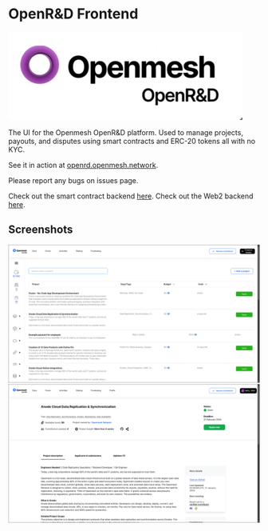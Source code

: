 # OpenR&D Frontend

![logo](MEDIA/logo.png)

The UI for the Openmesh OpenR&D platform.
Used to manage projects, payouts, and disputes using smart contracts and ERC-20 tokens all with no KYC.

See it in action at [openrd.openmesh.network](https://openrd.openmesh.network).

Please report any bugs on issues page.

Check out the smart contract backend [here](https://github.com/openmesh-network/openrd-contracts).
Check out the Web2 backend [here](https://github.com/bruno353/dpl-backend). <!-- Change to openmesh-network -->

## Screenshots
![screenshot 1](MEDIA/screenshot1.png)
![screenshot 2](MEDIA/screenshot2.png)
